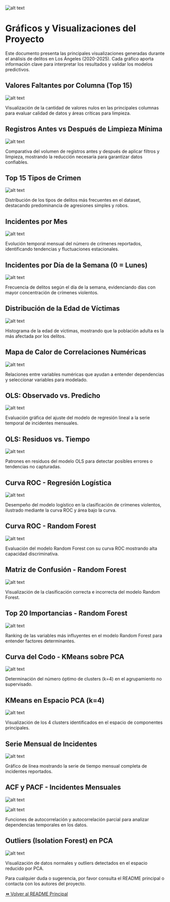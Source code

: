 ![alt text](DATA_MINING.jpg)

# Gráficos y Visualizaciones del Proyecto

Este documento presenta las principales visualizaciones generadas durante el análisis de delitos en Los Ángeles (2020-2025). Cada gráfico aporta información clave para interpretar los resultados y validar los modelos predictivos.

## Valores Faltantes por Columna (Top 15)

![alt text](01_nulls_top15.png)

Visualización de la cantidad de valores nulos en las principales columnas para evaluar calidad de datos y áreas críticas para limpieza.

## Registros Antes vs Después de Limpieza Mínima

![alt text](02_rows_before_after.png)

Comparativa del volumen de registros antes y después de aplicar filtros y limpieza, mostrando la reducción necesaria para garantizar datos confiables.

## Top 15 Tipos de Crimen

![alt text](03_top_15_crime.png)

Distribución de los tipos de delitos más frecuentes en el dataset, destacando predominancia de agresiones simples y robos.

## Incidentes por Mes

![alt text](03_monthly_series.png)

Evolución temporal mensual del número de crímenes reportados, identificando tendencias y fluctuaciones estacionales.

## Incidentes por Día de la Semana (0 = Lunes)

![alt text](03_incidents_per_day_of_week.png)

Frecuencia de delitos según el día de la semana, evidenciando días con mayor concentración de crímenes violentos.

## Distribución de la Edad de Víctimas

![alt text](03_victim_age_hist.png)

Histograma de la edad de víctimas, mostrando que la población adulta es la más afectada por los delitos.

## Mapa de Calor de Correlaciones Numéricas

![alt text](03_corr_heatmap.png)

Relaciones entre variables numéricas que ayudan a entender dependencias y seleccionar variables para modelado.

## OLS: Observado vs. Predicho

![alt text](04_ols_obs_vs_pred.png)

Evaluación gráfica del ajuste del modelo de regresión lineal a la serie temporal de incidentes mensuales.

## OLS: Residuos vs. Tiempo

![alt text](04_ols_residuals.png)

Patrones en residuos del modelo OLS para detectar posibles errores o tendencias no capturadas.

## Curva ROC - Regresión Logística

![alt text](04_reg_log_roc.png)

Desempeño del modelo logístico en la clasificación de crímenes violentos, ilustrado mediante la curva ROC y área bajo la curva.

## Curva ROC - Random Forest

![alt text](05_rf_roc.png)

Evaluación del modelo Random Forest con su curva ROC mostrando alta capacidad discriminativa.

## Matriz de Confusión - Random Forest

![alt text](05_rf_cm.png)

Visualización de la clasificación correcta e incorrecta del modelo Random Forest.

## Top 20 Importancias - Random Forest

![alt text](05_rf_importances.png)

Ranking de las variables más influyentes en el modelo Random Forest para entender factores determinantes.

## Curva del Codo - KMeans sobre PCA

![alt text](06_kmeans_elbow.png)

Determinación del número óptimo de clusters (k=4) en el agrupamiento no supervisado.

## KMeans en Espacio PCA (k=4)

![alt text](06_pca_kmeans.png)

Visualización de los 4 clusters identificados en el espacio de componentes principales.

## Serie Mensual de Incidentes

![alt text](07_ts_monthly.png)

Gráfico de línea mostrando la serie de tiempo mensual completa de incidentes reportados.

## ACF y PACF - Incidentes Mensuales

![alt text](07_ts_acf.png)

![alt text](07_ts_pacf.png)

Funciones de autocorrelación y autocorrelación parcial para analizar dependencias temporales en los datos.

## Outliers (Isolation Forest) en PCA

![alt text](08_anomalies_pca.png)

Visualización de datos normales y outliers detectados en el espacio reducido por PCA.

Para cualquier duda o sugerencia, por favor consulta el README principal o contacta con los autores del proyecto.

[⏪ Volver al README Principal](../README.md)